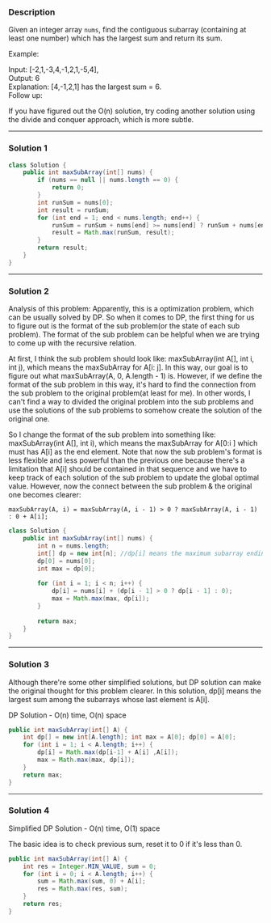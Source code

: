 ### **Description** ###
Given an integer array `nums`, find the contiguous subarray (containing at least one number) which has the largest sum and return its sum.

Example:

Input: [-2,1,-3,4,-1,2,1,-5,4],  
Output: 6  
Explanation: [4,-1,2,1] has the largest sum = 6.  
Follow up:

If you have figured out the O(n) solution, try coding another solution using the divide and conquer approach, which is more subtle.

---
### **Solution 1** ###
```java
class Solution {
    public int maxSubArray(int[] nums) {
        if (nums == null || nums.length == 0) {
            return 0;
        }
        int runSum = nums[0];
        int result = runSum;
        for (int end = 1; end < nums.length; end++) {
            runSum = runSum + nums[end] >= nums[end] ? runSum + nums[end] : nums[end];
            result = Math.max(runSum, result);
        }
        return result;
    }
}
```
---
### **Solution 2** ###
Analysis of this problem:
Apparently, this is a optimization problem, which can be usually solved by DP. So when it comes to DP, the first thing for us to figure out is the format of the sub problem(or the state of each sub problem). The format of the sub problem can be helpful when we are trying to come up with the recursive relation.

At first, I think the sub problem should look like: maxSubArray(int A[], int i, int j), which means the maxSubArray for A[i: j]. In this way, our goal is to figure out what maxSubArray(A, 0, A.length - 1) is. However, if we define the format of the sub problem in this way, it's hard to find the connection from the sub problem to the original problem(at least for me). In other words, I can't find a way to divided the original problem into the sub problems and use the solutions of the sub problems to somehow create the solution of the original one.

So I change the format of the sub problem into something like: maxSubArray(int A[], int i), which means the maxSubArray for A[0:i ] which must has A[i] as the end element. Note that now the sub problem's format is less flexible and less powerful than the previous one because there's a limitation that A[i] should be contained in that sequence and we have to keep track of each solution of the sub problem to update the global optimal value. However, now the connect between the sub problem & the original one becomes clearer:

```
maxSubArray(A, i) = maxSubArray(A, i - 1) > 0 ? maxSubArray(A, i - 1) : 0 + A[i]; 
```
```java
class Solution {
    public int maxSubArray(int[] nums) {
        int n = nums.length;
        int[] dp = new int[n]; //dp[i] means the maximum subarray ending with A[i];
        dp[0] = nums[0];
        int max = dp[0];
        
        for (int i = 1; i < n; i++) {
            dp[i] = nums[i] + (dp[i - 1] > 0 ? dp[i - 1] : 0);
            max = Math.max(max, dp[i]);
        }
        
        return max;
    }
}
```
---
### **Solution 3** ###
Although there're some other simplified solutions, but DP solution can make the original thought for this problem clearer. In this solution, dp[i] means the largest sum among the subarrays whose last element is A[i].

DP Solution - O(n) time, O(n) space
```java
public int maxSubArray(int[] A) {
	int dp[] = new int[A.length]; int max = A[0]; dp[0] = A[0]; 
	for (int i = 1; i < A.length; i++) {			
		dp[i] = Math.max(dp[i-1] + A[i] ,A[i]);
		max = Math.max(max, dp[i]);
	}
	return max;
}
```
---
### **Solution 4** ###
Simplified DP Solution - O(n) time, O(1) space

The basic idea is to check previous sum, reset it to 0 if it's less than 0.

```java
public int maxSubArray(int[] A) {
    int res = Integer.MIN_VALUE, sum = 0;
    for (int i = 0; i < A.length; i++) {
        sum = Math.max(sum, 0) + A[i];
        res = Math.max(res, sum);
    }
    return res;
}  
```
